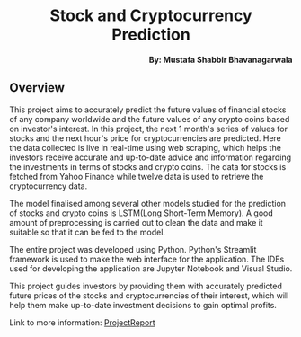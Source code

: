 <h1 align="center">Stock and Cryptocurrency Prediction </h1>

<p align="right"><b>By: Mustafa Shabbir Bhavanagarwala</b></p>

## Overview
<p>This project aims to accurately predict the future values of financial stocks of any company worldwide and the future values of any
crypto coins based on investor's interest. In this project, the next 1 month's series of values for stocks and the next hour's price for cryptocurrencies are predicted. Here the data collected is live in real-time using web scraping, which helps the investors receive accurate and up-to-date advice and information regarding the investments in terms of stocks and crypto coins. The data for stocks is fetched from Yahoo Finance while twelve data is used to retrieve the cryptocurrency data.</p>

<p>The model finalised among several other models studied for the prediction of stocks and crypto coins is LSTM(Long Short-Term Memory). A good amount of preprocessing is carried out to clean the data and make it suitable so that it can be fed to the model.<p>

<p>
The entire project was developed using Python. Python's Streamlit framework is used to make the web interface for the application. The IDEs used for developing the application are Jupyter Notebook and Visual Studio.</p>

<p>This project guides investors by providing them with accurately predicted future prices of the stocks and cryptocurrencies of their interest, which will help them make up-to-date investment decisions to gain optimal profits.</p>

<p>

Link to more information: [ProjectReport](FinalReport.pdf)

</p>




